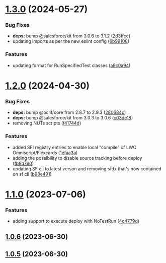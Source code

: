 # [1.3.0](https://github.com/tiagonnascimento/sf-orgdevmode-builds/compare/1.2.0...1.3.0) (2024-05-27)


### Bug Fixes

* **deps:** bump @salesforce/kit from 3.0.6 to 3.1.2 ([2d3ffcc](https://github.com/tiagonnascimento/sf-orgdevmode-builds/commit/2d3ffcca8c79009c7168877963d8b594cca18807))
* updating imports as per the new eslint config ([6b99108](https://github.com/tiagonnascimento/sf-orgdevmode-builds/commit/6b9910813434235927c17cfab12ede08d5aca03e))


### Features

* updating format for RunSpecifiedTest classes ([a9c0a94](https://github.com/tiagonnascimento/sf-orgdevmode-builds/commit/a9c0a94eefc46d9b73d3aa3c51d4f88dc1d85e96))



# [1.2.0](https://github.com/tiagonnascimento/sf-orgdevmode-builds/compare/1.1.0...1.2.0) (2024-04-30)


### Bug Fixes

* **deps:** bump @oclif/core from 2.8.7 to 2.9.3 ([280684c](https://github.com/tiagonnascimento/sf-orgdevmode-builds/commit/280684c1c523a9fcb66a4f12bada32ca45b2e938))
* **deps:** bump @salesforce/kit from 3.0.3 to 3.0.6 ([c03de18](https://github.com/tiagonnascimento/sf-orgdevmode-builds/commit/c03de189d0ad19fed72d38880446b5ffb63aed18))
* removing NUTs scripts ([f41744d](https://github.com/tiagonnascimento/sf-orgdevmode-builds/commit/f41744d0e506656b814d8c7aa901e7301849a9c0))


### Features

* added SFI registry entries to enable local "compile" of LWC Omniscript/Flexcards ([1efaa3a](https://github.com/tiagonnascimento/sf-orgdevmode-builds/commit/1efaa3afada38ba5a46ddf6019107d350f500736))
* adding the possibility to disable source tracking before deploy ([fb8d790](https://github.com/tiagonnascimento/sf-orgdevmode-builds/commit/fb8d790dac6969f3de7e17d5d2a18b93f00fd476))
* updating SF cli to latest verson and removing sfdx that's now contained on sf cli ([b98e491](https://github.com/tiagonnascimento/sf-orgdevmode-builds/commit/b98e4913597ce14c9ff4bdeaa6058d79d4bdcaff))



# [1.1.0](https://github.com/tiagonnascimento/sf-orgdevmode-builds/compare/1.0.6...1.1.0) (2023-07-06)


### Features

* adding support to execute deploy with NoTestRun ([4c4779d](https://github.com/tiagonnascimento/sf-orgdevmode-builds/commit/4c4779df5771016a89ce06b71ca985c287cdc577))



## [1.0.6](https://github.com/tiagonnascimento/sf-orgdevmode-builds/compare/1.0.5...1.0.6) (2023-06-30)



## [1.0.5](https://github.com/tiagonnascimento/sf-orgdevmode-builds/compare/1.0.4...1.0.5) (2023-06-30)



